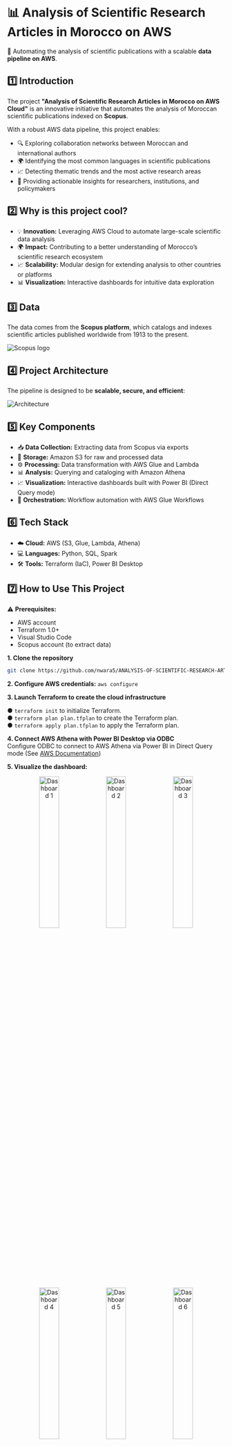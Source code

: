 # 📊 Analysis of Scientific Research Articles in Morocco on AWS  

🚀 Automating the analysis of scientific publications with a scalable **data pipeline on AWS**.  



## 1️⃣ Introduction  
The project **"Analysis of Scientific Research Articles in Morocco on AWS Cloud"** is an innovative initiative that automates the analysis of Moroccan scientific publications indexed on **Scopus**.  

With a robust AWS data pipeline, this project enables:  
- 🔍 Exploring collaboration networks between Moroccan and international authors  
- 🌍 Identifying the most common languages in scientific publications  
- 📈 Detecting thematic trends and the most active research areas  
- 🎯 Providing actionable insights for researchers, institutions, and policymakers  


## 2️⃣ Why is this project cool?  
- 💡 **Innovation:** Leveraging AWS Cloud to automate large-scale scientific data analysis  
- 🌍 **Impact:** Contributing to a better understanding of Morocco’s scientific research ecosystem  
- 📈 **Scalability:** Modular design for extending analysis to other countries or platforms  
- 📊 **Visualization:** Interactive dashboards for intuitive data exploration  


## 3️⃣ Data  
The data comes from the **Scopus platform**, which catalogs and indexes scientific articles published worldwide from 1913 to the present.  

![Scopus logo](Images/scopus.png)  


## 4️⃣ Project Architecture  
The pipeline is designed to be **scalable, secure, and efficient**:  

![Architecture](Images/architecture.png)  



## 5️⃣ Key Components  
- 📥 **Data Collection:** Extracting data from Scopus via exports  
- 💾 **Storage:** Amazon S3 for raw and processed data  
- ⚙️ **Processing:** Data transformation with AWS Glue and Lambda  
- 📊 **Analysis:** Querying and cataloging with Amazon Athena  
- 📈 **Visualization:** Interactive dashboards built with Power BI (Direct Query mode)  
- 🧩 **Orchestration:** Workflow automation with AWS Glue Workflows  



## 6️⃣ Tech Stack  
- ☁️ **Cloud:** AWS (S3, Glue, Lambda, Athena)  
- 💻 **Languages:** Python, SQL, Spark  
- 🛠️ **Tools:** Terraform (IaC), Power BI Desktop  



## 7️⃣ How to Use This Project  

⚠️ **Prerequisites:**  
- AWS account  
- Terraform 1.0+  
- Visual Studio Code  
- Scopus account (to extract data)  

**1. Clone the repository**  
```bash
git clone https://github.com/nwara5/ANALYSIS-OF-SCIENTIFIC-RESEARCH-ARTICLES-IN-MOROCCO-ON-AWS.git
```

**2. Configure AWS credentials:**
`aws configure`

**3. Launch Terraform to create the cloud infrastructure**

● `terraform init` to initialize Terraform.   
● `terraform plan plan.tfplan` to create the Terraform plan.   
● `terraform apply plan.tfplan` to apply the Terraform plan.   


**4. Connect AWS Athena with Power BI Desktop via ODBC**  
Configure ODBC to connect to AWS Athena via Power BI in Direct Query mode (See [AWS Documentation](https://docs.aws.amazon.com/athena/latest/ug/odbc-v2-driver.html))

**5. Visualize the dashboard:**  
<p align="center">
  <img src="Images\Screenshot 2025-02-10 030109.png" alt="Dashboard 1" width="30%">
  <img src="Images\Screenshot 2025-02-10 030235.png" alt="Dashboard 2" width="30%">
  <img src="Images\Screenshot 2025-02-10 030433.png" alt="Dashboard 3" width="30%">
</p>
<p align="center">
  <img src="Images\Screenshot 2025-02-10 030448.png" alt="Dashboard 4" width="30%">
  <img src="Images\Screenshot 2025-02-10 030511.png" alt="Dashboard 5" width="30%">
  <img src="Images\Screenshot 2025-02-10 030532.png" alt="Dashboard 6" width="30%">
</p>
<p align="center">
  <img src="Images\Screenshot 2025-02-10 030628.png" alt="Dashboard 7" width="30%">
  <img src="Images\Screenshot 2025-02-10 031837.png" alt="Dashboard 8" width="30%">

</p>

## 👤 Author
Naouar EL BOUMASHOULI




